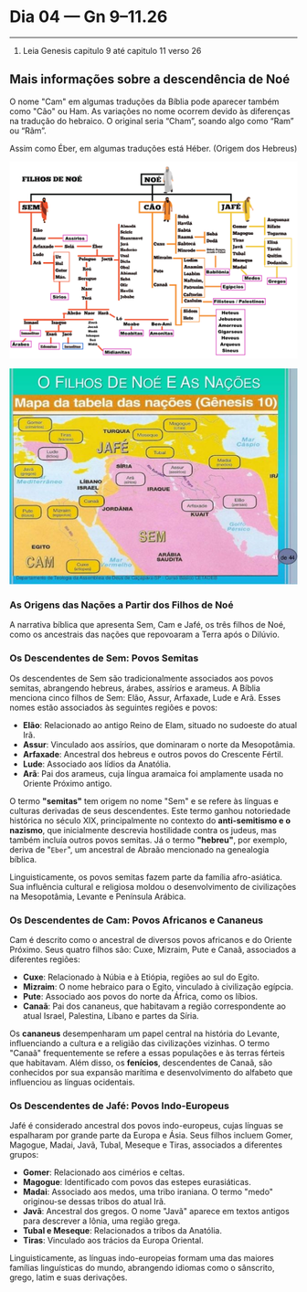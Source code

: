 # Dia 04 — Gn 9–11.26

--- 

1. Leia Genesis capitulo 9 até capitulo 11 verso 26

## Mais informações sobre a descendência de Noé

O nome "Cam" em algumas traduções da Bíblia pode aparecer também como "Cão" ou Ham. As variações no nome ocorrem devido às diferenças na tradução do hebraico. O original seria “Cham”, soando algo como “Ram” ou “Rãm”.

Assim como Éber, em algumas traduções está Héber. (Origem dos Hebreus)

![image.png](../images/image.png)

![image (1).png](../images/image%20(1).png)

### As Origens das Nações a Partir dos Filhos de Noé

A narrativa bíblica que apresenta Sem, Cam e Jafé, os três filhos de Noé, como os ancestrais das nações que repovoaram a Terra após o Dilúvio.

### Os Descendentes de Sem: Povos Semitas

Os descendentes de Sem são tradicionalmente associados aos povos semitas, abrangendo hebreus, árabes, assírios e arameus. A Bíblia menciona cinco filhos de Sem: Elão, Assur, Arfaxade, Lude e Arã. Esses nomes estão associados às seguintes regiões e povos:

- **Elão**: Relacionado ao antigo Reino de Elam, situado no sudoeste do atual Irã.
- **Assur**: Vinculado aos assírios, que dominaram o norte da Mesopotâmia.
- **Arfaxade**: Ancestral dos hebreus e outros povos do Crescente Fértil.
- **Lude**: Associado aos lídios da Anatólia.
- **Arã**: Pai dos arameus, cuja língua aramaica foi amplamente usada no Oriente Próximo antigo.

O termo **"semitas"** tem origem no nome "Sem" e se refere às línguas e culturas derivadas de seus descendentes. Este termo ganhou notoriedade histórica no século XIX, principalmente no contexto do **anti-semitismo e o nazismo**, que inicialmente descrevia hostilidade contra os judeus, mas também incluía outros povos semitas. Já o termo **"hebreu"**, por exemplo, deriva de "`Eber`", um ancestral de Abraão mencionado na genealogia bíblica.

Linguisticamente, os povos semitas fazem parte da família afro-asiática. Sua influência cultural e religiosa moldou o desenvolvimento de civilizações na Mesopotâmia, Levante e Península Arábica.

### Os Descendentes de Cam: Povos Africanos e Cananeus

Cam é descrito como o ancestral de diversos povos africanos e do Oriente Próximo. Seus quatro filhos são: Cuxe, Mizraim, Pute e Canaã, associados a diferentes regiões:

- **Cuxe**: Relacionado à Núbia e à Etiópia, regiões ao sul do Egito.
- **Mizraim**: O nome hebraico para o Egito, vinculado à civilização egípcia.
- **Pute**: Associado aos povos do norte da África, como os líbios.
- **Canaã**: Pai dos cananeus, que habitavam a região correspondente ao atual Israel, Palestina, Líbano e partes da Síria.

Os **cananeus** desempenharam um papel central na história do Levante, influenciando a cultura e a religião das civilizações vizinhas. O termo "Canaã" frequentemente se refere a essas populações e às terras férteis que habitavam. Além disso, os **fenícios**, descendentes de Canaã, são conhecidos por sua expansão marítima e desenvolvimento do alfabeto que influenciou as línguas ocidentais.

### Os Descendentes de Jafé: Povos Indo-Europeus

Jafé é considerado ancestral dos povos indo-europeus, cujas línguas se espalharam por grande parte da Europa e Ásia. Seus filhos incluem Gomer, Magogue, Madai, Javã, Tubal, Meseque e Tiras, associados a diferentes grupos:

- **Gomer**: Relacionado aos cimérios e celtas.
- **Magogue**: Identificado com povos das estepes eurasiáticas.
- **Madai**: Associado aos medos, uma tribo iraniana. O termo "medo" originou-se dessas tribos do atual Irã.
- **Javã**: Ancestral dos gregos. O nome "Javã" aparece em textos antigos para descrever a Iônia, uma região grega.
- **Tubal e Meseque**: Relacionados a tribos da Anatólia.
- **Tiras**: Vinculado aos trácios da Europa Oriental.

Linguisticamente, as línguas indo-europeias formam uma das maiores famílias linguísticas do mundo, abrangendo idiomas como o sânscrito, grego, latim e suas derivações.